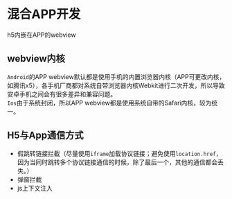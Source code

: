 # 混合APP开发
h5内嵌在APP的webview

## webview内核
`Android`的APP webview默认都是使用手机的内置浏览器内核（APP可更改内核，如腾讯x5），各手机厂商都对系统自带浏览器内核Webkit进行二次开发，所以导致安卓手机之间会有很多差异和兼容问题。  
`Ios`由于系统封闭，所以APP webview都是使用系统自带的Safari内核，较为统一。

## H5与App通信方式
- 假跳转链接拦截（尽量使用`iframe`加载协议链接；避免使用`location.href`，因为当同时跳转多个协议链接通信的时候，除了最后一个，其他的通信都会丢失。）
- 弹窗拦截
- js上下文注入

